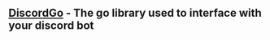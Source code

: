 ## [DiscordGo](https://github.com/bwmarrin/discordgo) - The go library used to interface with your discord bot